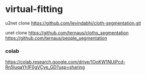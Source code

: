 # virtual-fitting

u2net
clone https://github.com/levindabhi/cloth-segmentation.git

unet
clone 
https://github.com/ternaus/cloths_segmentation
https://github.com/ternaus/people_segmentation

### colab

https://colab.research.google.com/drive/1OoKW1NUiPcd-Rn5luqaYh1F0gVCye_GD?usp=sharing
